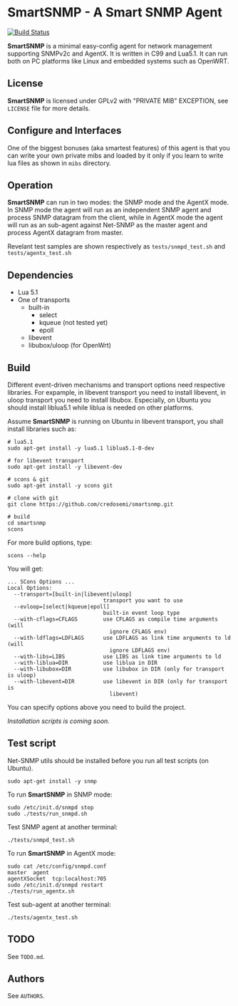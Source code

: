 SmartSNMP - A Smart SNMP Agent
==============================

[![Build Status](https://travis-ci.org/credosemi/smartsnmp.svg?branch=master)](https://travis-ci.org/credosemi/smartsnmp)

**SmartSNMP** is a minimal easy-config agent for network management supporting
SNMPv2c and AgentX. It is written in C99 and Lua5.1. It can run both on PC platforms
like Linux and embedded systems such as OpenWRT.

License
-------

**SmartSNMP** is licensed under GPLv2 with "PRIVATE MIB" EXCEPTION, see `LICENSE` file for more details.

Configure and Interfaces
------------------------

One of the biggest bonuses (aka smartest features) of this agent is that you can
write your own private mibs and loaded by it only if you learn to write lua
files as shown in `mibs` directory.

Operation
---------

**SmartSNMP** can run in two modes: the SNMP mode and the AgentX mode. In SNMP
mode the agent will run as an independent SNMP agent and process SNMP datagram
from the client, while in AgentX mode the agent will run as an sub-agent against
Net-SNMP as the master agent and process AgentX datagram from master.

Revelant test samples are shown respectively as `tests/snmpd_test.sh` and `tests/agentx_test.sh`

Dependencies
------------

- Lua 5.1
- One of transports
  - built-in
    - select
    - kqueue (not tested yet)
    - epoll
  - libevent
  - libubox/uloop (for OpenWrt)

Build
-----

Different event-driven mechanisms and transport options need respective libraries.
For expample, in libevent transport you need to install libevent, in uloop
transport you need to install libubox. Especially, on Ubuntu you should install
liblua5.1 while liblua is needed on other platforms.

Assume **SmartSNMP** is running on Ubuntu in libevent transport, you shall install
libraries such as:

    # lua5.1
    sudo apt-get install -y lua5.1 liblua5.1-0-dev

    # for libevent transport
    sudo apt-get install -y libevent-dev

    # scons & git
    sudo apt-get install -y scons git

    # clone with git
    git clone https://github.com/credosemi/smartsnmp.git

    # build
    cd smartsnmp
    scons

For more build options, type:

    scons --help

You will get:

    ... SCons Options ...
    Local Options:
      --transport=[built-in|libevent|uloop]
                                  transport you want to use
      --evloop=[select|kqueue|epoll]
                                  built-in event loop type
      --with-cflags=CFLAGS        use CFLAGS as compile time arguments (will
                                    ignore CFLAGS env)
      --with-ldflags=LDFLAGS      use LDFLAGS as link time arguments to ld (will
                                    ignore LDFLAGS env)
      --with-libs=LIBS            use LIBS as link time arguments to ld
      --with-liblua=DIR           use liblua in DIR
      --with-libubox=DIR          use libubox in DIR (only for transport is uloop)
      --with-libevent=DIR         use libevent in DIR (only for transport is
                                    libevent)

You can specify options above you need to build the project.

_Installation scripts is coming soon._

Test script
-----------

Net-SNMP utils should be installed before you run all test scripts (on Ubuntu).

    sudo apt-get install -y snmp

To run **SmartSNMP** in SNMP mode:

    sudo /etc/init.d/snmpd stop
    sudo ./tests/run_snmpd.sh

Test SNMP agent at another terminal:

    ./tests/snmpd_test.sh

To run **SmartSNMP** in AgentX mode:

    sudo cat /etc/config/snmpd.conf
    master  agent
    agentXSocket  tcp:localhost:705
    sudo /etc/init.d/snmpd restart
    ./tests/run_agentx.sh

Test sub-agent at another terminal:

    ./tests/agentx_test.sh

TODO
----

See `TODO.md`.

Authors
-------

See `AUTHORS`.
